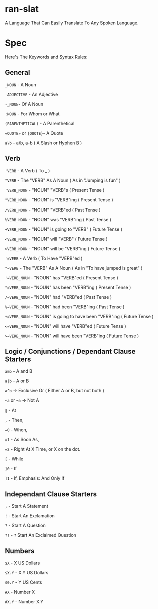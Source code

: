 # ran-slat
A Language That Can Easily Translate To Any Spoken Language.

# Spec
Here's The Keywords and Syntax Rules:

## General
`_NOUN` - A Noun

`-ADJECTIVE` - An Adjective

`-_NOUN`- Of A Noun

`:NOUN` - For Whom or What

`(PARENTHETICAL)` - A Parenthetical

`«QUOTE»` or `{QUOTE}`- A Quote

`a\b` - a/b, a-b ( A Slash or Hyphen B )

## Verb
`'VERB` - A Verb ( To _ )

`"VERB` - The "VERB" As A Noun ( As in "Jumping is fun" )

`'VERB_NOUN` - "NOUN" "VERB"s ( Present Tense )

`"VERB_NOUN` - "NOUN" is "VERB"ing ( Present Tense )

`/VERB_NOUN` - "NOUN" "VERB"ed ( Past Tense )

`%VERB_NOUN` - "NOUN" was "VERB"ing ( Past Tense )

`+VERB_NOUN` - "NOUN" is going to "VERB" ( Future Tense )

`<VERB_NOUN` - "NOUN" will "VERB" ( Future Tense )

`>VERB_NOUN` - "NOUN" will be "VERB"ing ( Future Tense )

`'=VERB` - A Verb ( To Have "VERB"ed )

`"=VERB` - The "VERB" As A Noun ( As in "To have jumped is great" )

`'=VERB_NOUN` - "NOUN" has "VERB"ed ( Present Tense )

`"=VERB_NOUN` - "NOUN" has been "VERB"ing ( Present Tense )

`/=VERB_NOUN` - "NOUN" had "VERB"ed ( Past Tense )

`%=VERB_NOUN` - "NOUN" had been "VERB"ing ( Past Tense )

`+=VERB_NOUN` - "NOUN" is going to have been "VERB"ing ( Future Tense )

`<=VERB_NOUN` - "NOUN" will have "VERB"ed ( Future Tense )

`>=VERB_NOUN` - "NOUN" will have been "VERB"ing ( Future Tense )


## Logic / Conjunctions / Dependant Clause Starters

`a&b` - A and B

`a|b` - A or B

`a^b` -> Exclusive Or ( Either A or B, but not both )

`~a` or `¬a` -> Not A

`@` - At

`,` - Then,

`=0` - When,

`=1` - As Soon As,

`=2` - Right At X Time, or X on the dot.

`[` - While

`]0` - If

`]1` - If, Emphasis: And Only If

## Independant Clause Starters

`;` - Start A Statement

`!` - Start An Exclamation

`?` - Start A Question

`?!` - `‽` Start An Exclaimed Question

## Numbers

`$X` - X US Dollars

`$X.Y` - X.Y US Dollars

`$0.Y` - Y US Cents

`#X` - Number X

`#X.Y` - Number X.Y
